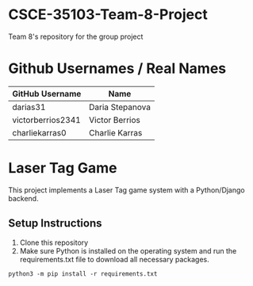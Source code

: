 # CSCE-35103-Team-8-Project
Team 8's repository for the group project

# Github Usernames / Real Names
| GitHub Username   | Name   |
|------------|------------|
| darias31 | Daria Stepanova |
| victorberrios2341 | Victor Berrios |
| charliekarras0 | Charlie Karras |

# Laser Tag Game

This project implements a Laser Tag game system with a Python/Django backend.

## Setup Instructions

1. Clone this repository
2. Make sure Python is installed on the operating system and run the requirements.txt file to download all necessary packages.

```
python3 -m pip install -r requirements.txt
```

   
